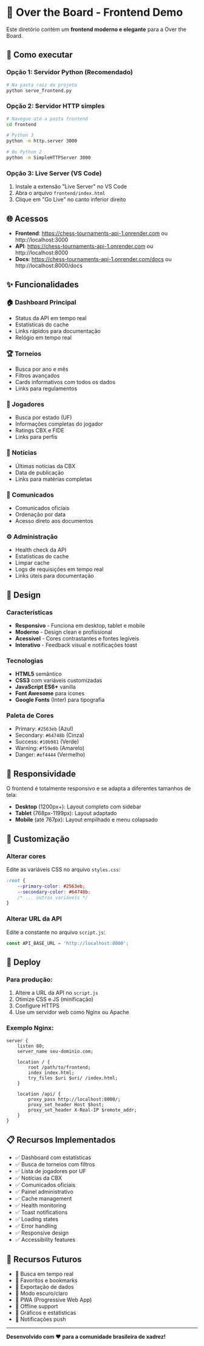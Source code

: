 # 🎯 Over the Board - Frontend Demo

Este diretório contém um **frontend moderno e elegante** para a Over the Board.

## 🚀 Como executar

### Opção 1: Servidor Python (Recomendado)
```bash
# Na pasta raiz do projeto
python serve_frontend.py
```

### Opção 2: Servidor HTTP simples
```bash
# Navegue até a pasta frontend
cd frontend

# Python 3
python -m http.server 3000

# Ou Python 2
python -m SimpleHTTPServer 3000
```

### Opção 3: Live Server (VS Code)
1. Instale a extensão "Live Server" no VS Code
2. Abra o arquivo `frontend/index.html`
3. Clique em "Go Live" no canto inferior direito

## 🌐 Acessos

- **Frontend**: https://chess-tournaments-api-1.onrender.com ou http://localhost:3000
- **API**: https://chess-tournaments-api-1.onrender.com ou http://localhost:8000
- **Docs**: https://chess-tournaments-api-1.onrender.com/docs ou http://localhost:8000/docs

## ✨ Funcionalidades

### 🏠 Dashboard Principal
- Status da API em tempo real
- Estatísticas do cache
- Links rápidos para documentação
- Relógio em tempo real

### 🏆 Torneios
- Busca por ano e mês
- Filtros avançados
- Cards informativos com todos os dados
- Links para regulamentos

### 👥 Jogadores
- Busca por estado (UF)
- Informações completas do jogador
- Ratings CBX e FIDE
- Links para perfis

### 📰 Notícias
- Últimas notícias da CBX
- Data de publicação
- Links para matérias completas

### 📢 Comunicados
- Comunicados oficiais
- Ordenação por data
- Acesso direto aos documentos

### ⚙️ Administração
- Health check da API
- Estatísticas do cache
- Limpar cache
- Logs de requisições em tempo real
- Links úteis para documentação

## 🎨 Design

### Características
- **Responsivo** - Funciona em desktop, tablet e mobile
- **Moderno** - Design clean e profissional
- **Acessível** - Cores contrastantes e fontes legíveis
- **Interativo** - Feedback visual e notificações toast

### Tecnologias
- **HTML5** semântico
- **CSS3** com variáveis customizadas
- **JavaScript ES6+** vanilla
- **Font Awesome** para ícones
- **Google Fonts** (Inter) para tipografia

### Paleta de Cores
- Primary: `#2563eb` (Azul)
- Secondary: `#64748b` (Cinza)
- Success: `#10b981` (Verde)
- Warning: `#f59e0b` (Amarelo)
- Danger: `#ef4444` (Vermelho)

## 📱 Responsividade

O frontend é totalmente responsivo e se adapta a diferentes tamanhos de tela:

- **Desktop** (1200px+): Layout completo com sidebar
- **Tablet** (768px-1199px): Layout adaptado
- **Mobile** (até 767px): Layout empilhado e menu colapsado

## 🔧 Customização

### Alterar cores
Edite as variáveis CSS no arquivo `styles.css`:
```css
:root {
    --primary-color: #2563eb;
    --secondary-color: #64748b;
    /* ... outras variáveis */
}
```

### Alterar URL da API
Edite a constante no arquivo `script.js`:
```javascript
const API_BASE_URL = 'http://localhost:8000';
```

## 🚀 Deploy

### Para produção:
1. Altere a URL da API no `script.js`
2. Otimize CSS e JS (minificação)
3. Configure HTTPS
4. Use um servidor web como Nginx ou Apache

### Exemplo Nginx:
```nginx
server {
    listen 80;
    server_name seu-dominio.com;
    
    location / {
        root /path/to/frontend;
        index index.html;
        try_files $uri $uri/ /index.html;
    }
    
    location /api/ {
        proxy_pass http://localhost:8000/;
        proxy_set_header Host $host;
        proxy_set_header X-Real-IP $remote_addr;
    }
}
```

## 📋 Recursos Implementados

- ✅ Dashboard com estatísticas
- ✅ Busca de torneios com filtros
- ✅ Lista de jogadores por UF
- ✅ Notícias da CBX
- ✅ Comunicados oficiais
- ✅ Painel administrativo
- ✅ Cache management
- ✅ Health monitoring
- ✅ Toast notifications
- ✅ Loading states
- ✅ Error handling
- ✅ Responsive design
- ✅ Accessibility features

## 🔮 Recursos Futuros

- 🔄 Busca em tempo real
- 🔄 Favoritos e bookmarks
- 🔄 Exportação de dados
- 🔄 Modo escuro/claro
- 🔄 PWA (Progressive Web App)
- 🔄 Offline support
- 🔄 Gráficos e estatísticas
- 🔄 Notificações push

---

**Desenvolvido com ❤️ para a comunidade brasileira de xadrez!**
